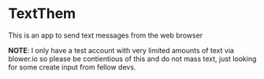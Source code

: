 TextThem
========

This is an app to send text messages from the web browser


**NOTE**:  I only have a test account with very limited amounts of text via blower.io so please be contientious of this and do not mass text, just looking for some create input from fellow devs.
